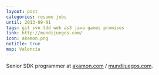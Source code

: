 ```yaml
---
layout: post
categories: resume jobs
until: 2013-09-01
tags: git svn tdd web as3 java games promises
link: http://mundijuegos.com/
icon: akamon.png
notitle: true
map: Valencia
---
```


Senior SDK programmer at [akamon.com](http://akamon.com/) / [mundijuegos.com](http://mundijuegos.com/).
